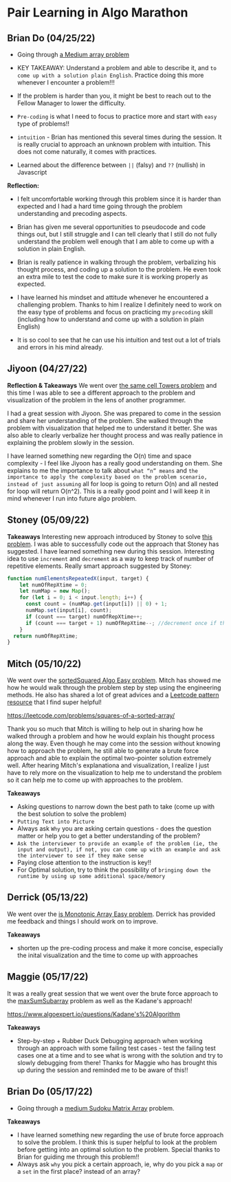 # Pair Learning in Algo Marathon 

## Brian Do (04/25/22)
- Going through [a Medium array problem](https://github.com/ngl4/formation_journey/blob/main/AlgoMarathon/Arrays/PairLearning/cellTowerswBrian.js)
- KEY TAKEAWAY: Understand a problem and able to describe it, and `to come up with a solution plain English`. Practice doing this more whenever I encounter a problem!!! 

- If the problem is harder than you, it might be best to reach out to the Fellow Manager to lower the difficulty. 

- `Pre-coding` is what I need to focus to practice more and start with `easy` type of problems!! 

- `intuition` - Brian has mentioned this several times during the session. It is really crucial to approach an unknown problem with intuition. This does not come naturally, it comes with practices. 

- Learned about the difference between `||` (falsy) and `??` (nullish) in Javascript 

**Reflection:** 

- I felt uncomfortable working through this problem since it is harder than expected and I had a hard time going through the problem understanding and precoding aspects. 

- Brian has given me several opportunities to pseudocode and code things out, but I still struggle and I can tell clearly that I still do not fully understand the problem well enough that I am able to come up with a solution in plain English. 

- Brian is really patience in walking through the problem, verbalizing his thought process, and coding up a solution to the problem. He even took an extra mile to test the code to make sure it is working properly as expected. 

- I have learned his mindset and attitude whenever he encountered a challenging problem. Thanks to him I realize I definitely need to work on the easy type of problems and focus on practicing my `precoding` skill (including how to understand and come up with a solution in plain English)

- It is so cool to see that he can use his intuition and test out a lot of trials and errors in his mind already. 

## Jiyoon (04/27/22)

**Reflection & Takeaways**
We went over [the same cell Towers problem](https://github.com/ngl4/formation_journey/blob/main/AlgoMarathon/Arrays/PairLearning/cellTowerswJiyoon.py) and this time I was able to see a different approach to the problem and visualization of the problem in the lens of another programmer. 

I had a great session with Jiyoon. She was prepared to come in the session and share her understanding of the problem. She walked through the problem with visualization that helped me to understand it better. She was also able to clearly verbalize her thought process and was really patience in explaining the problem slowly in the session. 

I have learned something new regarding the O(n) time and space complexity - I feel like Jiyoon has a really good understanding on them. She explains to me the importance to talk about `what “n” means` and `the importance to apply the complexity based on the problem scenario, instead of just assuming` all for loop is going to return O(n) and all nested for loop will return O(n^2). This is a really good point and I will keep it in mind whenever I run into future algo problem. 

## Stoney (05/09/22)

**Takeaways**
Interesting new approach introduced by Stoney to solve [this problem](https://github.com/ngl4/formation_journey/blob/main/AlgoMarathon/Arrays/PairLearning/repeatedXElemswStoney.js). I was able to successfully code out the approach that Stoney has suggested. I have learned something new during this session. Interesting idea to use `increment` and `decrement` as a way to keep track of number of repetitive elements. Really smart approach suggested by Stoney: 

```js
function numElementsRepeatedX(input, target) {
    let numOfRepXtime = 0;
    let numMap = new Map(); 
    for (let i = 0; i < input.length; i++) {
      const count = (numMap.get(input[i]) || 0) + 1; 
      numMap.set(input[i], count); 
      if (count === target) numOfRepXtime++;
      if (count === target + 1) numOfRepXtime--; //decrement once if the value is found to have repeated more than the target time, benefit: it will not keep decrementing if the count is still incrementing of a particular value 
    }
  return numOfRepXtime;  
}
```

## Mitch (05/10/22)

We went over the [sortedSquared Algo Easy problem](https://github.com/ngl4/formation_journey/blob/main/AlgoMarathon/Arrays/PairLearning/sortedSquaredwMitch.js). Mitch has showed me how he would walk through the problem step by step using the engineering methods. He also has shared a lot of great advices and a [Leetcode pattern resource](https://seanprashad.com/leetcode-patterns/) that I find super helpful! 

https://leetcode.com/problems/squares-of-a-sorted-array/ 

Thank you so much that Mitch is willing to help out in sharing how he walked through a problem and how he would explain his thought process along the way. Even though he may come into the session without knowing how to approach the problem, he still able to generate a brute force approach and able to explain the optimal two-pointer solution extremely well. After hearing Mitch's explanationa and visualization, I realize I just have to rely more on the visualization to help me to understand the problem so it can help me to come up with approaches to the problem. 

**Takeaways**
- Asking questions to narrow down the best path to take (come up with the best solution to solve the problem)
- `Putting Text into Picture`
- Always ask `Why` you are asking certain questions - does the question matter or help you to get a better understanding of the problem?
- `Ask the interviewer to provide an example of the problem (ie, the input and output), if not, you can come up with an example and ask the interviewer to see if they make sense`
- Paying close attention to the instruction is key!! 
- For Optimal solution, try to think the possibility of `bringing down the runtime by using up some additional space/memory`

## Derrick (05/13/22)

We went over the [is Monotonic Array Easy problem](https://github.com/ngl4/formation_journey/blob/main/AlgoMarathon/Arrays/PairLearning/isMonotonicArraywDerrick.js). Derrick has provided me feedback and things I should work on to improve. 

**Takeaways**
- shorten up the pre-coding process and make it more concise, especially the inital visualization and the time to come up with approaches

## Maggie (05/17/22)
It was a really great session that we went over the brute force approach to the [maxSumSubarray](https://github.com/ngl4/formation_journey/blob/main/AlgoMarathon/Arrays/PairLearning/KadaneAlgowMaggie.js) problem as well as the Kadane's approach! 

https://www.algoexpert.io/questions/Kadane's%20Algorithm

**Takeaways**
- Step-by-step + Rubber Duck Debugging approach when working through an approach with some failing test cases - test the failing test cases one at a time and to see what is wrong with the solution and try to slowly debugging from there! Thanks for Maggie who has brought this up during the session and reminded me to be aware of this!! 

## Brian Do (05/17/22) 
- Going through a [medium Sudoku Matrix Array]() problem.

**Takeaways**
- I have learned something new regarding the use of brute force approach to solve the problem. I think this is super helpful to look at the problem before getting into an optimal solution to the problem. Special thanks to Brian for guiding me through this problem!! 
- Always ask `why` you pick a certain approach, ie, why do you pick a `map` or a `set` in the first place? instead of an array? 

